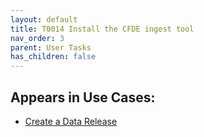 ```yaml
---
layout: default
title: T0014 Install the CFDE ingest tool
nav_order: 3
parent: User Tasks
has_children: false
---
```


## Appears in Use Cases:

-   [Create a Data Release](../use-cases/create-data-release.md)
